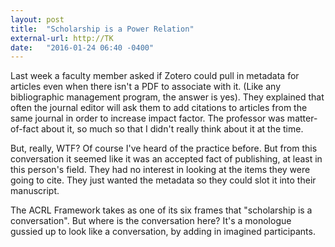 ```yaml
---
layout: post
title:  "Scholarship is a Power Relation"
external-url: http://TK
date:   "2016-01-24 06:40 -0400"
---
```

Last week a faculty member asked if Zotero could pull in metadata for articles even when there isn't a PDF to associate with it. (Like any bibliographic management program, the answer is yes). They explained that often the journal editor will ask them to add citations to articles from the same journal in order to increase impact factor. The professor was matter-of-fact about it, so much so that I didn't really think about it at the time.

But, really, WTF? Of course I've heard of the practice before. But from this conversation it seemed like it was an accepted fact of publishing, at least in this person's field. They had no interest in looking at the items they were going to cite. They just wanted the metadata so they could slot it into their manuscript.

The ACRL Framework takes as one of its six frames that "scholarship is a conversation". But where is the conversation here? It's a monologue gussied up to look like a conversation, by adding in imagined participants.
